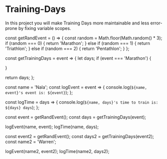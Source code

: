 # Training-Days
In this project you will make Training Days more maintainable and less error-prone by fixing variable scopes.

const getRandEvent = () => {
  const random = Math.floor(Math.random() * 3);
  if (random === 0) {
    return 'Marathon';
  } else if (random === 1) {
    return 'Triathlon';
  } else if (random === 2) {
    return 'Pentathlon';
  }
};

const getTrainingDays = event => {
let days;
  if (event === 'Marathon') {
    
  }

  return days;
};


const name = 'Nala';
const logEvent = event => {
   console.log(`${name, event}'s event is: ${event}`);
};

const logTime = days => {
   console.log(`${name, days}'s time to train is: ${days} days`);
};

const event = getRandEvent();
const days = getTrainingDays(event);

logEvent(name, event);
logTime(name, days);



const event2 = getRandEvent();
const days2 = getTrainingDays(event2);
const name2 = 'Warren';
 
logEvent(name2, event2);
logTime(name2, days2);
